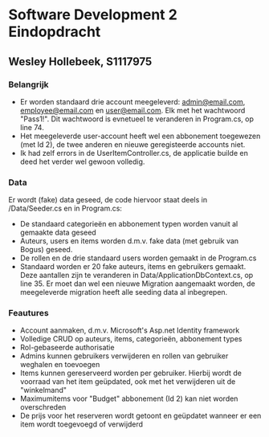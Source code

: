 # Software Development 2 Eindopdracht
## Wesley Hollebeek, S1117975

### Belangrijk
- Er worden standaard drie account meegeleverd: admin@email.com, employee@email.com en user@email.com. Elk met het wachtwoord "Pass1!". Dit wachtwoord is evnetueel te veranderen in Program.cs, op line 74.
- Het meegeleverde user-account heeft wel een abbonement toegewezen (met Id 2), de twee anderen en nieuwe geregisteerde accounts niet.
- Ik had zelf errors in de UserItemController.cs, de applicatie builde en deed het verder wel gewoon volledig.

### Data
Er wordt (fake) data geseed, de code hiervoor staat deels in /Data/Seeder.cs en in Program.cs:
- De standaard categorieën en abbonement typen worden vanuit al gemaakte data geseed
- Auteurs, users en items worden d.m.v. fake data (met gebruik van Bogus) geseed.
- De rollen en de drie standaard users worden gemaakt in de Program.cs
- Standaard worden er 20 fake auteurs, items en gebruikers gemaakt. Deze aantallen zijn te veranderen in Data/ApplicationDbContext.cs, op line 35. Er moet dan wel een nieuwe Migration aangemaakt worden, de meegeleverde migration heeft alle seeding data al inbegrepen.

### Feautures
- Account aanmaken, d.m.v. Microsoft's Asp.net Identity framework
- Volledige CRUD op auteurs, items, categorieën, abbonement types
- Rol-gebaseerde authorisatie
- Admins kunnen gebruikers verwijderen en rollen van gebruiker weghalen en toevoegen
- Items kunnen gereserveerd worden per gebruiker. Hierbij wordt de voorraad van het item geüpdated, ook met het verwijderen uit de "winkelmand"
- Maximumitems voor "Budget" abbonement (Id 2) kan niet worden overschreden
- De prijs voor het reserveren wordt getoont en geüpdatet wanneer er een item wordt toegevoegd of verwijderd
